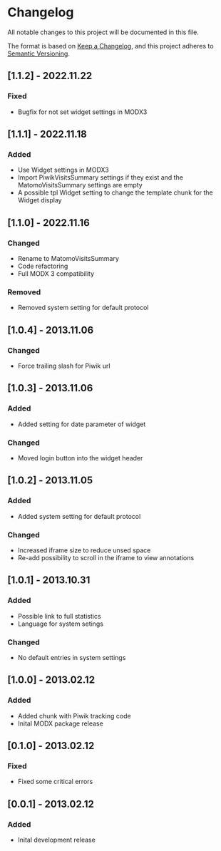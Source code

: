 # Changelog

All notable changes to this project will be documented in this file.

The format is based on [Keep a Changelog](https://keepachangelog.com/en/1.1.0/),
and this project adheres to [Semantic Versioning](https://semver.org/spec/v2.0.0.html).

## [1.1.2] - 2022.11.22

### Fixed

- Bugfix for not set widget settings in MODX3

## [1.1.1] - 2022.11.18

### Added

- Use Widget settings in MODX3
- Import PiwikVisitsSummary settings if they exist and the MatomoVisitsSummary settings are empty
- A possible tpl Widget setting to change the template chunk for the Widget display

## [1.1.0] - 2022.11.16

### Changed

- Rename to MatomoVisitsSummary
- Code refactoring
- Full MODX 3 compatibility

### Removed

- Removed system setting for default protocol

## [1.0.4] - 2013.11.06

### Changed

- Force trailing slash for Piwik url

## [1.0.3] - 2013.11.06

### Added

- Added setting for date parameter of widget

### Changed

- Moved login button into the widget header

## [1.0.2] - 2013.11.05

### Added

- Added system setting for default protocol

### Changed

- Increased iframe size to reduce unsed space
- Re-add possibility to scroll in the iframe to view annotations

## [1.0.1] - 2013.10.31

### Added

- Possible link to full statistics
- Language for system setings

### Changed

- No default entries in system settings

## [1.0.0] - 2013.02.12

### Added

- Added chunk with Piwik tracking code
- Inital MODX package release

## [0.1.0] - 2013.02.12

### Fixed

- Fixed some critical errors

## [0.0.1] - 2013.02.12

### Added

- Inital development release
